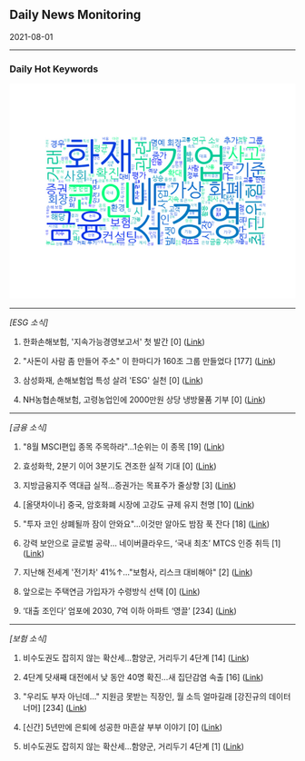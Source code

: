 ## Daily News Monitoring 

2021-08-01 

----------

### Daily Hot Keywords 

![word_cloud](image/2021-08-01_word_cloud.png)

----------

*[ESG 소식]*

1. 한화손해보험, '지속가능경영보고서' 첫 발간 [0] ([Link](https://news.naver.com/main/read.naver?mode=LSD&mid=sec&sid1=101&oid=014&aid=0004684575))

2. "사돈이 사람 좀 만들어 주소" 이 한마디가 160조 그룹 만들었다 [177] ([Link](https://news.naver.com/main/read.naver?mode=LSD&mid=sec&sid1=101&oid=009&aid=0004832002))

3. 삼성화재, 손해보험업 특성 살려 'ESG' 실천 [0] ([Link](https://news.naver.com/main/read.naver?mode=LSD&mid=sec&sid1=101&oid=014&aid=0004684577))

4. NH농협손해보험, 고령농업인에 2000만원 상당 냉방물품 기부 [0] ([Link](https://news.naver.com/main/read.naver?mode=LSD&mid=sec&sid1=101&oid=014&aid=0004684564))

----------

*[금융 소식]*

1. "8월 MSCI편입 종목 주목하라"...1순위는 이 종목 [19] ([Link](https://news.naver.com/main/read.naver?mode=LSD&mid=sec&sid1=101&oid=215&aid=0000975367))

2. 효성화학, 2분기 이어 3분기도 견조한 실적 기대 [0] ([Link](https://news.naver.com/main/read.naver?mode=LSD&mid=sec&sid1=101&oid=014&aid=0004684633))

3. 지방금융지주 역대급 실적...증권가는 목표주가 줄상향 [3] ([Link](https://news.naver.com/main/read.naver?mode=LSD&mid=sec&sid1=101&oid=277&aid=0004946685))

4. [올댓차이나] 중국, 암호화폐 시장에 고강도 규제 유지 천명 [10] ([Link](https://news.naver.com/main/read.naver?mode=LSD&mid=sec&sid1=104&oid=003&aid=0010640122))

5. "투자 코인 상폐될까 잠이 안와요"…이것만 알아도 밤잠 푹 잔다 [18] ([Link](https://news.naver.com/main/read.naver?mode=LSD&mid=sec&sid1=103&oid=009&aid=0004832037))

6. 강력 보안으로 글로벌 공략… 네이버클라우드, ‘국내 최초’ MTCS 인증 취득 [1] ([Link](https://news.naver.com/main/read.naver?mode=LSD&mid=sec&sid1=105&oid=022&aid=0003605743))

7. 지난해 전세계 '전기차' 41%↑…"보험사, 리스크 대비해야" [2] ([Link](https://news.naver.com/main/read.naver?mode=LSD&mid=sec&sid1=101&oid=277&aid=0004946675))

8. 앞으로는 주택연금 가입자가 수령방식 선택 [0] ([Link](https://news.naver.com/main/read.naver?mode=LSD&mid=sec&sid1=101&oid=056&aid=0011093349))

9. ‘대출 조인다’ 엄포에 2030, 7억 이하 아파트 ‘영끌’ [234] ([Link](https://news.naver.com/main/read.naver?mode=LSD&mid=sec&sid1=101&oid=449&aid=0000212663))

----------

*[보험 소식]*

1. 비수도권도 잡히지 않는 확산세...함양군, 거리두기 4단계 [14] ([Link](https://news.naver.com/main/read.naver?mode=LSD&mid=sec&sid1=102&oid=052&aid=0001621611))

2. 4단계 닷새째 대전에서 낮 동안 40명 확진…새 집단감염 속출 [16] ([Link](https://news.naver.com/main/read.naver?mode=LSD&mid=sec&sid1=102&oid=001&aid=0012567815))

3. "우리도 부자 아닌데…" 지원금 못받는 직장인, 월 소득 얼마길래 [강진규의 데이터너머] [234] ([Link](https://news.naver.com/main/read.naver?mode=LSD&mid=sec&sid1=101&oid=015&aid=0004586013))

4. [신간] 5년만에 은퇴에 성공한 마흔살 부부 이야기 [0] ([Link](https://news.naver.com/main/read.naver?mode=LSD&mid=sec&sid1=103&oid=417&aid=0000720560))

5. 비수도권도 잡히지 않는 확산세...함양군, 거리두기 4단계 [1] ([Link](https://news.naver.com/main/read.naver?mode=LSD&mid=sec&sid1=102&oid=052&aid=0001621590))

